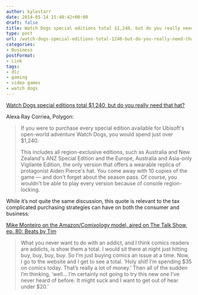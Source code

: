 ```yaml
---
author: kylestarr
date: 2014-05-14 15:40:42+00:00
draft: false
title: Watch Dogs special editions total $1,240, but do you really need that hat?
type: post
url: /watch-dogs-special-editions-total-1240-but-do-you-really-need-that-hat/
categories:
- Business
postFormat:
- Link
tags:
- dlc
- gaming
- video games
- watch dogs
---
```


[Watch Dogs special editions total $1,240, but do you really need that hat?](http://www.polygon.com/2014/5/14/5713416/watch-dogs-special-editions-dlc-swag)

Alexa Ray Corriea, Polygon:



<blockquote>If you were to purchase every special edition available for Ubisoft's open-world adventure Watch Dogs, you would spend just over $1,240.

This includes all region-exclusive editions, such as Australia and New Zealand's ANZ Special Edition and the Europe, Australia and Asia-only Vigilante Edition, the only version that offers a wearable replica of protagonist Aiden Pierce's hat. You come away with 10 copies of the game — and don't forget about the season pass. Of course, you wouldn't be able to play every version because of console region-locking.</blockquote>




While it’s not quite the same discussion, this quote is relevant to the tax complicated purchasing strategies can have on both the consumer and business:

[Mike Monteiro on the Amazon/Comixology model, aired on The Talk Show, ep. 80: Beats by Tim](https://itunes.apple.com/us/podcast/80-beats-by-tim/id528458508?i=312439987&mt=2)


<blockquote>What you never want to do with an addict, and I think comics readers are addicts, is show them a total. I would sit there at night just hitting buy, buy, buy, buy. So I’m just buying comics an issue at a time. Now, I go to the website and I get to see a total. ‘Holy shit! I’m spending $35 on comics today. That’s really a lot of money.’ Then all of the sudden I’m thinking, ‘well… I’m certainly not going to try this new one I’ve never heard of before. It might suck and I want to get out of hear under $20.’</blockquote>
